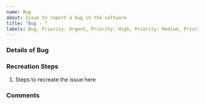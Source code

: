 ```yaml
---
name: Bug
about: Issue to report a bug in the software
title: "Bug - "
labels: Bug, Priority: Urgent, Priority: High, Priority: Medium, Priority: Low
---
```


<!---
Instructions:
- Remove the non-required priority labels to indicate the correct priority
- Fill in the below details
- Delete comments for completeness

NOTE: Bugs should not be sized or placed within a Sprint
-->

### Details of Bug
<!-- Detail the nature of the bug -->

### Recreation Steps
1. Steps to recreate the issue here

### Comments
<!-- Any other comments can go here -->